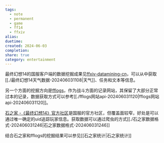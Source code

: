 ```yaml
---
tags:
  - note
  - permanent
  - game
  - ff14
  - ffxiv
alias: 
duetime: 
created: 2024-06-03
completion: 
share: true
category: entertainment
---
```


最终幻想14的国服客户端的数据挖掘成果见[ffxiv-datamining-cn](https://github.com/thewakingsands/ffxiv-datamining-cn/tree/dc45aacd68d2a2f7168078d020b40df13886279a)，可以从中获取[[./最终幻想14天气数据-202406031108|天气]]、任务和文本等信息。

另一个方面的挖掘方向是[fflogs](https://cn.fflogs.com)，作为战斗方面的记录网站，其保留了大部分正常过本的记录，数据获取方式可以参考[[./fflogs网站api-202406031120|fflogs网站api-202406031120]]。

[石之家 -《最终幻想14》官方社区](https://ff14risingstones.web.sdo.com/pc/index.html#/post)是国服的官方社区，但覆盖面较窄，好处是可以通过唯一确定的uid追踪玩家信息。获取数据可以通过爬虫的方式[[./石之家数据格式-202406031246|石之家数据格式-202406031246]]

结合石之家和fflogs的挖掘结果可以参见[[石之家统计|石之家统计]]